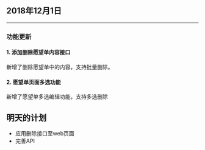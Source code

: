 ## 2018年12月1日
---
### 功能更新
#### 1. 添加删除愿望单内容接口
新增了删除愿望单中的内容，支持批量删除。

#### 2. 愿望单页面多选功能
新增了愿望单多选编辑功能，支持多选删除
## 明天的计划
- 应用删除接口至web页面
- 完善API



